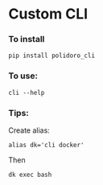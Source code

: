 # Custom CLI
### To install

`pip install polidoro_cli`

### To use:
`cli --help`

### Tips:
Create alias:

`alias dk='cli docker'`

Then

`dk exec bash`
